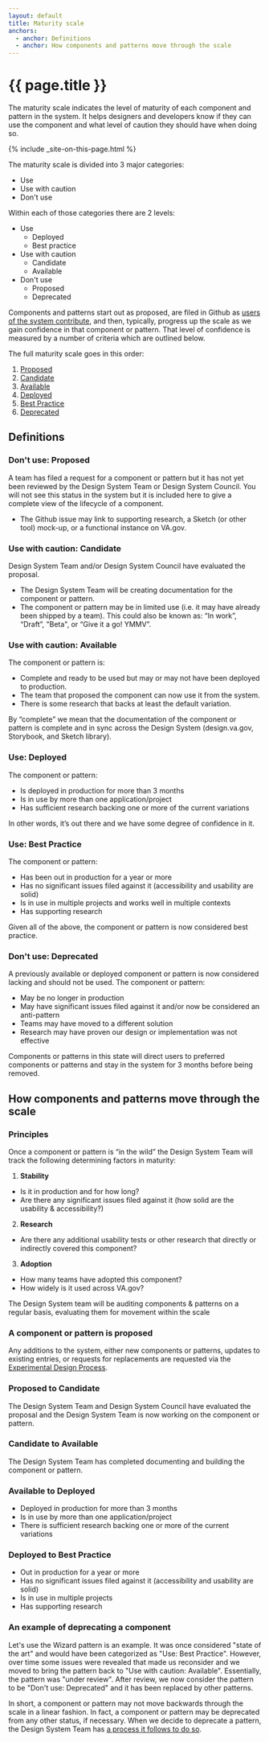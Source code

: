 ```yaml
---
layout: default
title: Maturity scale
anchors:
  - anchor: Definitions
  - anchor: How components and patterns move through the scale
---
```


# {{ page.title }}

<div class="va-introtext">
  The maturity scale indicates the level of maturity of each component and pattern in the system. It helps designers and developers know if they can use the component and what level of caution they should have when doing so.
</div>

{% include _site-on-this-page.html %}

The maturity scale is divided into 3 major categories:

* <span class="usa-label site-component-status site-component-status--use">Use</span>
* <span class="usa-label site-component-status site-component-status--use-with-caution">Use with caution</span>
* <span class="usa-label site-component-status site-component-status--dont-use">Don't use</span>

Within each of those categories there are 2 levels:

* <span class="usa-label site-component-status site-component-status--use">Use</span>
  * Deployed
  * Best practice
* <span class="usa-label site-component-status site-component-status--use-with-caution">Use with caution</span>
  * Candidate
  * Available
* <span class="usa-label site-component-status site-component-status--dont-use">Don't use</span>
  * Proposed
  * Deprecated

Components and patterns start out as proposed, are filed in Github as [users of the system contribute](contributing-to-the-design-system), and then, typically, progress up the scale as we gain confidence in that component or pattern. That level of confidence is measured by a number of criteria which are outlined below.

The full maturity scale goes in this order:

1. [Proposed](#dont-use-proposed)
2. [Candidate](#use-with-caution-candidate)
3. [Available](#use-with-caution-available)
4. [Deployed](#use-deployed)
5. [Best Practice](#use-best-practice)
6. [Deprecated](#dont-use-deprecated)

## Definitions

<h3 id="dont-use-proposed" class="site-component-status-heading">
  <span class="usa-label site-component-status site-component-status--dont-use-proposed">
    Don't use: Proposed
  </span>
</h3>

A team has filed a request for a component or pattern but it has not yet been reviewed by the Design System Team or Design System Council. You will not see this status in the system but it is included here to give a complete view of the lifecycle of a component.

* The Github issue may link to supporting research, a Sketch (or other tool) mock-up, or a functional instance on VA.gov. 

<h3 id="use-with-caution-candidate" class="site-component-status-heading">
  <span class="usa-label site-component-status site-component-status--use-with-caution-candidate">
    Use with caution: Candidate
  </span>
</h3>

Design System Team and/or Design System Council have evaluated the proposal. 

* The Design System Team will be creating documentation for the component or pattern. 
* The component or pattern may be in limited use (i.e. it may have already been shipped by a team). This could also be known as: “In work”, “Draft”, "Beta", or “Give it a go! YMMV”.

<h3 id="use-with-caution-available" class="site-component-status-heading">
  <span class="usa-label site-component-status site-component-status--use-with-caution-available">
    Use with caution: Available
  </span>
</h3>

The component or pattern is:

* Complete and ready to be used but may or may not have been deployed to production.
* The team that proposed the component can now use it from the system.
* There is some research that backs at least the default variation.

By “complete” we mean that the documentation of the component or pattern is complete and in sync across the Design System (design.va.gov, Storybook, and Sketch library). 

<h3 id="use-deployed" class="site-component-status-heading">
  <span class="usa-label site-component-status site-component-status--use-deployed">
    Use: Deployed
  </span>
</h3>

The component or pattern:

* Is deployed in production for more than 3 months
* Is in use by more than one application/project
* Has sufficient research backing one or more of the current variations

In other words, it’s out there and we have some degree of confidence in it.

<h3 id="use-best-practice" class="site-component-status-heading">
  <span class="usa-label site-component-status site-component-status--use-best-practice">
    Use: Best Practice
  </span>
</h3>

The component or pattern:

* Has been out in production for a year or more
* Has no significant issues filed against it (accessibility and usability are solid)
* Is in use in multiple projects and works well in multiple contexts
* Has supporting research

Given all of the above, the component or pattern is now considered best practice.

<h3 id="dont-use-deprecated" class="site-component-status-heading">
  <span class="usa-label site-component-status site-component-status--dont-use-deprecated">
    Don't use: Deprecated
  </span>
</h3>

A previously available or deployed component or pattern is now considered lacking and should not be used. The component or pattern: 

* May be no longer in production
* May have significant issues filed against it and/or now be considered an anti-pattern
* Teams may have moved to a different solution
* Research may have proven our design or implementation was not effective

Components or patterns in this state will direct users to preferred components or patterns and stay in the system for 3 months before being removed.

## How components and patterns move through the scale

### Principles

Once a component or pattern is “in the wild” the Design System Team will track the following determining factors in maturity: 

1. **Stability**
  * Is it in production and for how long?
  * Are there any significant issues filed against it (how solid are the usability & accessibility?)
2. **Research**
  * Are there any additional usability tests or other research that directly or indirectly covered this component?
3. **Adoption**
  * How many teams have adopted this component?
  * How widely is it used across VA.gov?

The Design System team will be auditing components & patterns on a regular basis, evaluating them for movement within the scale

### A component or pattern is proposed

Any additions to the system, either new components or patterns, updates to existing entries, or requests for replacements are requested via the [Experimental Design Process](contributing-to-the-design-system).

### Proposed to Candidate 

The Design System Team and Design System Council have evaluated the proposal and the Design System Team is now working on the component or pattern.

### Candidate to Available

The Design System Team has completed documenting and building the component or pattern.

### Available to Deployed

* Deployed in production for more than 3 months
* Is in use by more than one application/project
* There is sufficient research backing one or more of the current variations

### Deployed to Best Practice

* Out in production for a year or more
* Has no significant issues filed against it (accessibility and usability are solid)
* Is in use in multiple projects
* Has supporting research

### An example of deprecating a component

Let's use the Wizard pattern is an example. It was once considered "state of the art" and would have been categorized as "Use: Best Practice". However, over time some issues were revealed that made us reconsider and we moved to bring the pattern back to "Use with caution: Available". Essentially, the pattern was "under review". After review, we now consider the pattern to be "Don't use: Deprecated" and it has been replaced by other patterns.

In short, a component or pattern may not move backwards through the scale in a linear fashion. In fact, a component or pattern may be deprecated from any other status, if necessary. When we decide to deprecate a pattern, the Design System Team has [a process it follows to do so](contributing-to-the-design-system#deprecating-a-component).